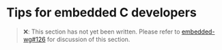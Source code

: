 # Tips for embedded C developers

> ❌: This section has not yet been written. Please refer to [embedded-wg#126](https://github.com/rust-lang-nursery/embedded-wg/issues/126) for discussion of this section.